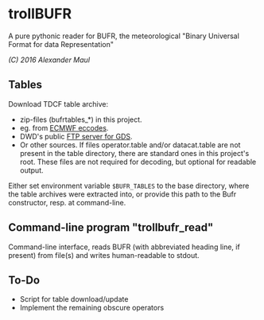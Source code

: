 # trollBUFR
A pure pythonic reader for BUFR, the meteorological 
"Binary Universal Format for data Representation"

_(C) 2016 Alexander Maul_

## Tables
Download TDCF table archive:
* zip-files (bufrtables_*) in this project.
* eg. from [ECMWF eccodes](https://software.ecmwf.int/wiki/display/ECC/ecCodes+Home).
* DWD's public [FTP server for GDS](http://www.dwd.de/EN/ourservices/gds/gds.html).
* Or other sources.
If files operator.table and/or datacat.table are not present in the table directory, 
there are standard ones in this project's root. These files are not required for 
decoding, but optional for readable output.

Either set environment variable `$BUFR_TABLES` to the base directory, where the table
archives were extracted into, or provide this path to the Bufr constructor, 
resp. at command-line.

## Command-line program "trollbufr_read"
Command-line interface, reads BUFR (with abbreviated heading line,
if present) from file(s) and writes human-readable to stdout.

## To-Do
* Script for table download/update
* Implement the remaining obscure operators
